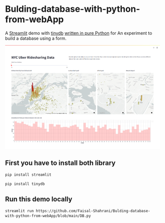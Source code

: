 # Bulding-database-with-python-from-webApp




A [Streamlit](https://streamlit.io) demo with [tinydb](https://tinydb.readthedocs.io/en/latest/) [written in pure Python](https://github.com/Faisal-Shahrani/Bulding-database-with-python-from-webApp/blob/main/DB.py) for An experiment to build a database using a form.

![Final App Animation](https://github.com/streamlit/demo-uber-nyc-pickups/raw/main/uber_demo.png "Uber demo")

## First you have to install both library 
```
pip install streamlit 

```
```
pip install tinydb 

```


## Run this demo locally

```
streamlit run https://github.com/Faisal-Shahrani/Bulding-database-with-python-from-webApp/blob/main/DB.py
```
